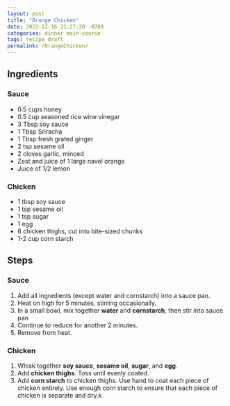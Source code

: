 ```yaml
---
layout: post
title: "Orange Chicken"
date: 2022-12-16 21:27:20 -0700
categories: dinner main-course
tags: recipe draft
permalink: /OrangeChicken/
---
```


## Ingredients

### Sauce

- 0.5 cups honey
- 0.5 cup seasoned rice wine vinegar
- 3 Tbsp soy sauce
- 1 Tbsp Sriracha
- 1 Tbsp fresh grated ginger
- 2 tsp sesame oil
- 2 cloves garlic, minced
- Zest and juice of 1 large navel orange
- Juice of 1/2 lemon

### Chicken

- 1 tbsp soy sauce
- 1 tsp sesame oil
- 1 tsp sugar
- 1 egg
- 6 chicken thighs, cut into bite-sized chunks
- 1-2 cup corn starch

## Steps

### Sauce

1. Add all ingredients (except water and cornstarch) into a sauce pan.
2. Heat on high for 5 minutes, stirring occasionally.
3. In a small bowl, mix together **water** and **cornstarch**, then stir into
   sauce pan
4. Continue to reduce for another 2 minutes.
5. Remove from heat.

### Chicken

1. Whisk together **soy sauce**, **sesame oil**, **sugar**, and **egg**.
2. Add **chicken thighs**. Toss until evenly coated.
3. Add **corn starch** to chicken thighs. Use hand to coat each piece of chicken
   entirely. Use enough corn starch to ensure that each piece of chicken is
   separate and dry.k
